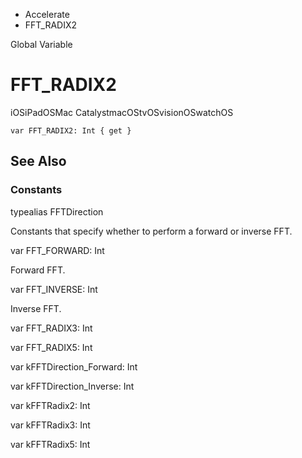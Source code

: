 

- Accelerate
-  FFT_RADIX2 

Global Variable

# FFT_RADIX2

iOSiPadOSMac CatalystmacOStvOSvisionOSwatchOS

``` source
var FFT_RADIX2: Int { get }
```

## See Also

### Constants

typealias FFTDirection

Constants that specify whether to perform a forward or inverse FFT.

var FFT_FORWARD: Int

Forward FFT.

var FFT_INVERSE: Int

Inverse FFT.

var FFT_RADIX3: Int

var FFT_RADIX5: Int

var kFFTDirection_Forward: Int

var kFFTDirection_Inverse: Int

var kFFTRadix2: Int

var kFFTRadix3: Int

var kFFTRadix5: Int

